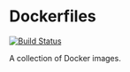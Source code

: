 # Dockerfiles

[![Build Status](https://drone.olback.dev/api/badges/olback/dockerimages/status.svg)](https://drone.olback.dev/olback/dockerimages)

A collection of Docker images.

